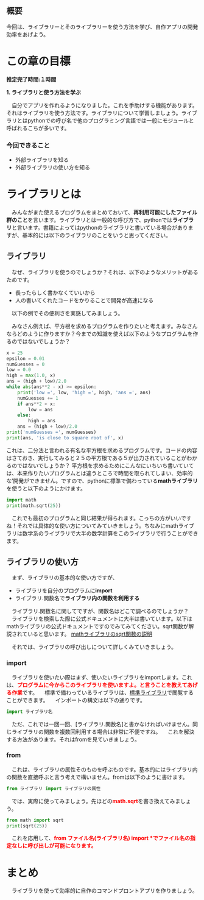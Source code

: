 ## 概要
今回は、ライブラリーとそのライブラリーを使う方法を学び、自作アプリの開発効率をあげよう。

# この章の目標

**推定完了時間:１時間**

**1. ライブラリと使う方法を学ぶ**

　自分でアプリを作れるようになりました。これを手助けする機能があります。それはライブラリを使う方法です。ライブラリについて学習しましょう。ライブラリとはpythonでの呼び名で他のプログラミング言語では一般にモジュールと呼ばれるこちが多いです。


### 今回できること

- 外部ライブラリを知る
- 外部ライブラリの使い方を知る

# ライブラリとは

　みんながまた使えるプログラムをまとめておいて、**再利用可能にしたファイル群のこと**を言います。ライブラリとは一般的な呼び方で、pythonでは**ライブラリ**と言います。書籍によってはpythonのライブラリと書いている場合がありますが、基本的には以下のライブラリのことをいうと思ってください。

## ライブラリ

　なぜ、ライブラリを使うのでしょうか？それは、以下のようなメリットがあるためです。

- 長ったらしく書かなくていいから
- 人の書いてくれたコードをかりることで開発が高速になる

　以下の例でその便利さを実感してみましょう。

　みなさん例えば、平方根を求めるプログラムを作りたいと考えます。みなさんならどのように作りますか？今までの知識を使えば以下のようなプログラムを作るのではないでしょうか？

```python
x = 25
epsilon = 0.01
numGuesses = 0
low = 0.0
high = max(1.0, x)
ans = (high + low)/2.0
while abs(ans**2 - x) >= epsilon:
    print('low =', low, 'high =', high, 'ans =', ans)
    numGuesses += 1
    if ans**2 < x:
        low = ans
    else:
        high = ans
    ans = (high + low)/2.0
print('numGuesses =', numGuesses)
print(ans, 'is close to square root of', x)
```

  これは、二分法と言われる有名な平方根を求めるプログラムです。コードの内容はさておき、実行してみると２５の平方根である５が出力されていることがわかるのではないでしょうか？
平方根を求めるためにこんなにいちいち書いていては、本来作りたいプログラムとは違うところで時間を取られてしまい、効率的な’開発ができません。ですので、pythonに標準で備わっている**mathライブラリ**を使うと以下のようにかけます。

```python
import math
print(math.sqrt(25))
```

　これでも最初のプログラムと同じ結果が得られます。こっちの方がいいですね！それでは具体的な使い方についてみていきましょう。ちなみにmathライブラリは数学系のライブラリで大半の数学計算をこのライブラリで行うことができます。

## ライブラリの使い方

　まず、ライブラリの基本的な使い方ですが、

- ライブラリを自分のプログラムに**import**
- ライブラリ.関数名で**ライブラリ内の関数を利用する**

　ライブラリ.関数名に関してですが、関数名はどこで調べるのでしょうか？
　ライブラリを検索した際に公式ドキュメントに大半は書いています。以下はmathライブラリの公式ドキュメントですのでみてみてください。sqrt関数が解説されていると思います。
[mathライブラリのsqrt関数の説明](https://docs.python.org/ja/3/library/math.html#math.isqrt)

　それでは、ライブラリの呼び出しについて詳しくみていきましょう。

### import

　ライブラリを使いたい際はまず、使いたいライブラリをimportします。これは、<font color='red'>**プログラムに今からこのライブラリを使いますよ。と言うことを教えてあげる作業**</font>です。
　標準で備わっているライブラリは、[標準ライブラリ](https://docs.python.org/ja/3/library/index.html)で閲覧することができます。
　インポートの構文は以下の通りです。

```python
import ライブラリ名
```

　ただ、これでは一回一回、[ライブラリ.関数名]と書かなければいけません。同じライブラリの関数を複数回利用する場合は非常に不便ですね。
　これを解決する方法があります。それはfromを見ていきましょう。

### from

　これは、ライブラリの属性そのものを呼ぶものです。基本的にはライブラリ内の関数を直接呼ぶと言う考えで構いません。fromは以下のように書けます。

```python
from ライブラリ import ライブラリの属性
```

　では、実際に使ってみましょう。先ほどの<font color='red'>**math.sqrt**</font>を書き換えてみましょう。

```python
from math import sqrt
print(sqrt(25))
```

　これを応用して、<font color='red'>**from ファイル名(ライブラリ名) import *でファイル名の指定なしに呼び出しが可能になります。**</font>

# まとめ

　ライブラリを使って効率的に自作のコマンドプロントアプリを作りましょう。